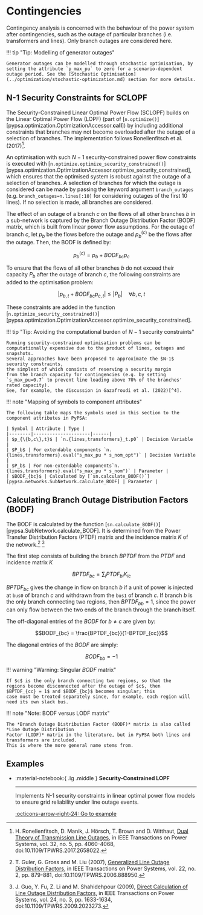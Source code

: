 # Contingencies

Contingency analysis is concerned with the behaviour of the power system after
contingencies, such as the outage of particular branches (i.e. transformers and
lines). Only branch outages are considered here.

!!! tip "Tip: Modelling of generator outages"

    Generator outages can be modelled through stochastic optimisation, by setting the attribute `p_max_pu` to zero for a scenario-dependent outage period. See the [Stochastic Optimisation](../optimization/stochastic-optimization.md) section for more details.

## N-1 Security Constraints for SCLOPF

The Security-Constrained Linear Optimal Power Flow (SCLOPF) builds on the Linear
Optimal Power Flow (LOPF) (part of [`n.optimize()`][pypsa.optimization.OptimizationAccessor.__call__]) by including
additional constraints that branches may not become overloaded after the outage
of a selection of branches. The implementation follows Ronellenfitsch et al.
(2017)[^1].

An optimisation with such $N-1$ security-constrained power flow constraints is
executed with
[`n.optimize.optimize_security_constrained()`][pypsa.optimization.OptimizationAccessor.optimize_security_constrained],
which ensures that the optimised system is robust against the outage of a
selection of branches. A selection of branches for which the outage is
considered can be made by passing the keyword argument `branch_outages` (e.g.
`branch_outages=n.lines[:10]` for considering outages of the first 10 lines). If
no selection is made, all branches are considered.

The effect of an outage of a branch $c$ on the flows of all other branches $b$
in a sub-network is captured by the Branch Outage Distribution Factor (BODF)
matrix, which is built from linear power flow assumptions. For the outage of
branch $c$, let $p_b$ be the flows before the outage and $p_b^{(c)}$ be the
flows after the outage. Then, the BODF is defined by:

$$p_b^{(c)} = p_b + BODF_{bc}p_{c}$$

To ensure that the flows of all other branches $b$ do not exceed their
capacity $P_b$ after the outage of branch $c$, the following constraints are
added to the optimisation problem:

$$|p_{b,t} + BODF_{bc}p_{c,t}| \leq |P_b| \quad \forall b,c,t$$

These constraints are added in the function [`n.optimize_security_constrained()`][pypsa.optimization.OptimizationAccessor.optimize_security_constrained].

!!! tip "Tip: Avoiding the computational burden of $N-1$ security constraints"

    Running security-constrained optimisation problems can be computationally expensive due to the product of lines, outages and snapshots.
    Several approaches have been proposed to approximate the $N-1$ security constraints,
    the simplest of which consists of reserving a security margin
    from the branch capacity for contingencies (e.g. by setting `s_max_pu=0.7` to prevent line loading above 70% of the branches' rated capacity).
    See, for example, the discussion in Gazafroudi et al. (2022)[^4].

!!! note "Mapping of symbols to component attributes"

    The following table maps the symbols used in this section to the component attributes in PyPSA:

    | Symbol | Attribute | Type |
    |--------|---------------------|------|
    | $p_{\{b,c\},t}$ | `n.{lines,transformers}_t.p0` | Decision Variable |
    | $P_b$ | For extendable components `n.{lines,transformers}.eval("s_max_pu * s_nom_opt")` | Decision Variable |
    | $P_b$ | For non-extendable components`n.{lines,transformers}.eval("s_max_pu * s_nom")` | Parameter |
    | $BODF_{bc}$ | Calculated by [`sn.calculate_BODF()`][pypsa.networks.SubNetwork.calculate_BODF] | Parameter |

## Calculating Branch Outage Distribution Factors (BODF)

The BODF is calculated by the function
[`sn.calculate_BODF()`][pypsa.SubNetwork.calculate_BODF].
It is determined from the Power Transfer Distribution Factors (PTDF) matrix
and the incidence matrix $K$ of the network.[^2] [^3]

The first step consists of building the branch $BPTDF$
from the $PTDF$ and incidence matrix $K$

$$BPTDF_{bc} = \sum_{i} PTDF_{bi} K_{ic}$$

$BPTDF_{bc}$ gives the change in flow on branch $b$ if a
unit of power is injected at `bus0` of branch $c$ and
withdrawn from the `bus1` of branch $c$. If branch $b$ is
the only branch connecting two regions, then $BPTDF_{bb} = 1$,
since the power can only flow between the two ends of the branch
through the branch itself.

The off-diagonal entries of the $BODF$ for $b \neq c$ are given by:

$$BODF_{bc} = \frac{BPTDF_{bc}}{1-BPTDF_{cc}}$$

The diagonal entries of the $BODF$ are simply:

$$BODF_{bb} = -1$$

!!! warning "Warning: Singular $BODF$ matrix"

    If $c$ is the only branch connecting two regions, so that the
    regions become disconnected after the outage of $c$, then
    $BPTDF_{cc} = 1$ and $BODF_{bc}$ becomes singular; this
    case must be treated separately since, for example, each region will
    need its own slack bus.

!!! note "Note: BODF versus LODF matrix"

    The *Branch Outage Distribution Factor (BODF)* matrix is also called *Line Outage Distribution
    Factor (LODF)* matrix in the literature, but in PyPSA both lines and transformers are included.
    This is where the more general name stems from.

## Examples


<div class="grid cards" markdown>

-   :material-notebook:{ .lg .middle } **Security-Constrained LOPF**

    ---

    Implements N-1 security constraints in linear optimal power flow models to ensure grid reliability under line outage events.

    [:octicons-arrow-right-24: Go to example](../../examples/scigrid-sclopf.ipynb)

</div>

[^1]: H. Ronellenfitsch, D. Manik, J. Hörsch, T. Brown and D. Witthaut, [Dual Theory of Transmission Line Outages](https://doi.org/10.1109/TPWRS.2017.2658022), in IEEE Transactions on Power Systems, vol. 32, no. 5, pp. 4060-4068, doi:10.1109/TPWRS.2017.2658022.

[^2]: T. Guler, G. Gross and M. Liu (2007), [Generalized Line Outage Distribution Factors](https://doi.org/10.1109/TPWRS.2006.888950), in IEEE Transactions on Power Systems, vol. 22, no. 2, pp. 879-881, doi:10.1109/TPWRS.2006.888950.

[^3]: J. Guo, Y. Fu, Z. Li and M. Shahidehpour (2009), [Direct Calculation of Line Outage Distribution Factors](https://doi.org/10.1109/TPWRS.2009.2023273), in IEEE Transactions on Power Systems, vol. 24, no. 3, pp. 1633-1634, doi:10.1109/TPWRS.2009.2023273.

[^4]: A. S. Gazafroudi, F. Neumann, T. Brown, [Topology-based approximations for N−1 contingency constraints in power transmission networks](https://doi.org/10.1016/j.ijepes.2021.107702), International Journal of Electrical Power & Energy Systems, 137, 107702, doi:10.1016/j.ijepes.2021.107702.